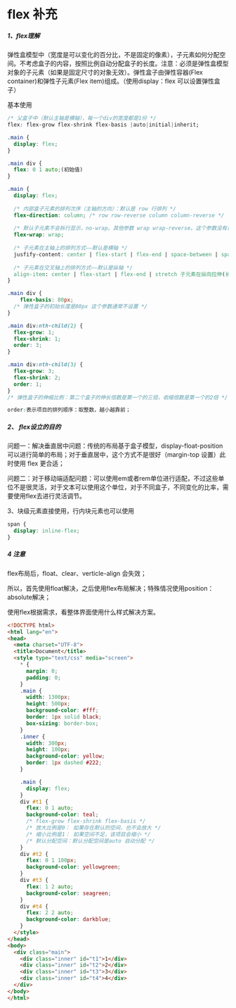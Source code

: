 # flex 补充

##### 1、flex理解

弹性盒模型中（宽度是可以变化的百分比，不是固定的像素），子元素如何分配空间。不考虑盒子的内容，按照比例自动分配盒子的长度。注意：必须是弹性盒模型对象的子元素（如果是固定尺寸的对象无效）。弹性盒子由弹性容器(Flex container)和弹性子元素(Flex item)组成。（使用display：flex 可以设置弹性盒子）

基本使用

~~~css
/* 父盒子中（默认主轴是横轴），每一个div的宽度都是1份 */
flex: flex-grow flex-shrink flex-basis |auto|initial|inherit;

.main {
  display: flex;
}

.main div {
  flex: 0 1 auto;(初始值)
}
~~~

~~~css
.main {
  display: flex;
  
  /* 内部盒子元素的排列次序（主轴的方向）：默认是 row 行排列 */
  flex-direction: column; /* row row-reverse column column-reverse */	 
  
  /* 默认子元素不会拆行显示，no-wrap。其他参数 wrap wrap-reverse。这个参数没有设置过*/ 
  flex-wrap: wrap;
 	
  /* 子元素在主轴上的排列方式——默认是横轴 */
  jusfify-content: center | flex-start | flex-end | space-between | space-around
  
  /* 子元素在交叉轴上的排列方式——默认是纵轴 */
  align-item: center | flex-start | flex-end | stretch 子元素在纵向拉伸(长度是100%) | baseline 子元素基线对齐(文本对齐)  
}

.main div {
	flex-basis: 80px;
  /* 弹性盒子的初始长度是80px 这个参数通常不设置 */ 
}

.main div:nth-child(2) {
  flex-grow: 1;
  flex-shrink: 1;
  order: 3;
}

.main div:nth-child(3) {
  flex-grow: 3;
  flex-shrink: 2;
  order: 1;
}
/* 弹性盒子的伸缩比例：第二个盒子的伸长倍数是第一个的三倍，收缩倍数是第一个的2倍 */

order:表示项目的排列顺序：取整数，越小越靠前；
~~~

##### 2、 flex设立的目的

问题一：解决垂直居中问题：传统的布局基于盒子模型，display-float-position 可以进行简单的布局；对于垂直居中，这个方式不是很好（margin-top 设置）此时使用 flex 更合适；

问题二：对于移动端适配问题：可以使用em或者rem单位进行适配，不过这些单位不是很灵活，对于文本可以使用这个单位，对于不同盒子，不同变化的比率，需要使用flex去进行灵活调节。

3、块级元素直接使用，行内块元素也可以使用

~~~css
span {
  display: inline-flex;
}
~~~

##### 4 注意

flex布局后，float、clear、verticle-align 会失效；

所以，首先使用float解决，之后使用flex布局解决；特殊情况使用position：absolute解决；

使用flex根据需求，看整体界面使用什么样式解决方案。

~~~html
<!DOCTYPE html>
<html lang="en">
<head>
  <meta charset="UTF-8">
  <title>Document</title>
  <style type="text/css" media="screen">
    * {
      margin: 0;
      padding: 0;
    }
    .main {
      width: 1300px;
      height: 500px;
      background-color: #fff;
      border: 1px solid black;
      box-sizing: border-box;
    }
    .inner {
      width: 300px;
      height: 100px;
      background-color: yellow;
      border: 1px dashed #222;
    }

    .main {
      display: flex;
    }
    div #t1 {
      flex: 0 1 auto;
      background-color: teal;
      /* flex-grow flex-shrink flex-basis */
      /* 放大比例是0： 如果存在默认的空间，也不会放大 */
      /* 缩小比例是1： 如果空间不足，该项目会缩小 */
      /* 默认分配空间：默认分配空间是auto 自动分配 */
    }
    div #t2 {
      flex: 0 1 100px;
      background-color: yellowgreen;
    }
    div #t3 {
      flex: 1 2 auto;
      background-color: seagreen;
    }
    div #t4 {
      flex: 2 2 auto;
      background-color: darkblue;
    }
  </style>
</head>
<body>
  <div class="main">
    <div class="inner" id="t1">1</div>
    <div class="inner" id="t2">2</div>
    <div class="inner" id="t3">3</div>
    <div class="inner" id="t4">4</div>
  </div>
</body>
</html>
~~~


